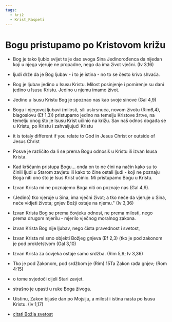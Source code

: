 ```yaml
---
tags: 
  - križ  
  - Krist_Raspeti
---
```

# Bogu pristupamo po Kristovom križu
- Bog je tako ljubio svijet te je dao svoga Sina Jedinorođenca da nijedan koji u njega vjeruje ne propadne, nego da ima život vječni. (Iv 3,16)
- ljudi drže da je Bog ljubav - i to je istina - no to se često krivo shvaća.  
- Bog je ljubav jedino u Isusu Kristu. Milost posinjenje i pomirenje su dani jedino u Isusu Kristu. Jedino u njemu imamo život.
- Jedino u Isusu Kristu Bog je spoznao nas kao svoje sinove (Gal 4,9) 
- Bogu i njegovoj ljubavi (milosti, sili uskrsnuća, novom životu (Rim6,4), blagoslovu (Ef 1,3)) pristupamo jedino na temelju Kristove žrtve, na temelju onog što je Isusu Krist učinio na križu. Sav naš odnos događa se u Kristu, po Kristu i zahvaljujući Kristu
-  it is totaly different if you relate to God in Jesus Christ or outside of Jesus Christ
- Posve je različito da li se prema Bogu odnosiš u Kristu ili izvan Isusa Krista.
- Kad kršćanin pristupa Bogu... onda on to ne čini na način kako su to činili ljudi u Starom zavjetu ili kako to čine ostali ljudi - koji ne poznaju Boga niti ono što je Isus Krist učinio. Mi pristupamo Bogu u Kristu.
- Izvan Krista mi ne poznajemo Boga niti on poznaje nas (Gal 4,9).
- (Jedino) tko vjeruje u Sina, ima vječni život; a tko neće da vjeruje u Sina, neće vidjeti života; gnjev Božji ostaje na njemu." (Iv 3,36)
- Izvan Krista Bog se prema čovjeku odnosi, ne prema milosti, nego prema drugom mjerilu - mjerilo vječnog moralnog zakona. <!-- vidi Božja svetost -->
- izvan Krista Bog nije ljubav, nego čista pravednost i svetost, 
- Izvan Krista mi smo objekti Božjeg gnjeva (Ef 2,3) (tko je pod zakonom je pod prokletstvom (Gal 3,10)
- Izvan Krista za čovjeka ostaje samo srdžba. (Rim 5,9; Iv 3,36)
- Tko je pod Zakonom, pod srdžbom je (Rim) 15Ta Zakon rađa gnjev; (Rom 4:15)
- o tome svjedoči cijeli Stari zavjet.
- strašno je upasti u ruke Boga živoga. <!-- daj citate iz Sz-->
- Uistinu, Zakon bijaše dan po Mojsiju, a milost i istina nasta po Isusu Kristu. (Iv 1,17)


 
- [citati Božja svetost](obsidian://open?vault=GitHubObsidianVault&file=0.radna%20mapa%2Fstaro%2F1.Znakovi%20i%20%C4%8Dudesa%20u%20biblijskoj%20pri%C4%8Di%2Fsvetost%20Bo%C5%BEja%20citati)



